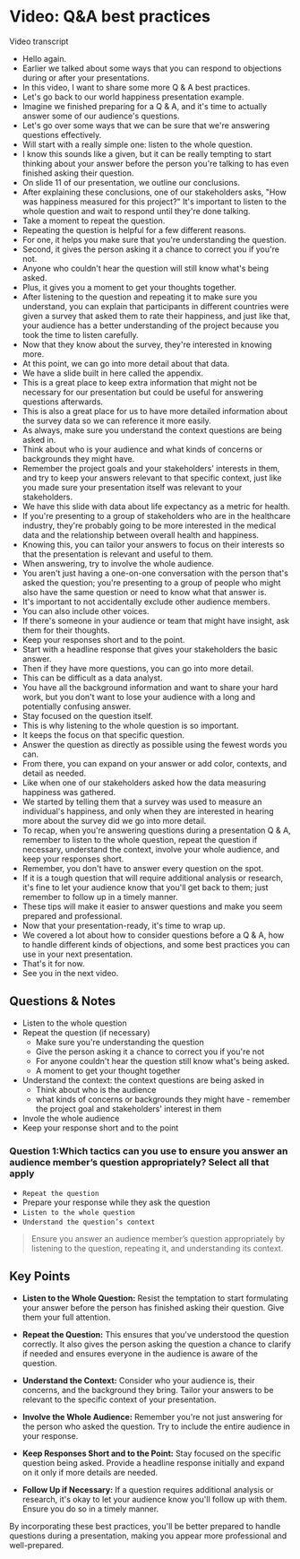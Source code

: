 # Video: Q&A best practices

Video transcript

- Hello again.
- Earlier we talked about some ways that you can respond to objections during or after your presentations.
- In this video, I want to share some more Q & A best practices.
- Let's go back to our world happiness presentation example.
- Imagine we finished preparing for a Q & A, and it's time to actually answer some of our audience's questions.
- Let's go over some ways that we can be sure that we're answering questions effectively.
- Will start with a really simple one: listen to the whole question.
- I know this sounds like a given, but it can be really tempting to start thinking about your answer before the person you're talking to has even finished asking their question.
- On slide 11 of our presentation, we outline our conclusions.
- After explaining these conclusions, one of our stakeholders asks, "How was happiness measured for this project?" It's important to listen to the whole question and wait to respond until they're done talking.
- Take a moment to repeat the question.
- Repeating the question is helpful for a few different reasons.
- For one, it helps you make sure that you're understanding the question.
- Second, it gives the person asking it a chance to correct you if you're not.
- Anyone who couldn't hear the question will still know what's being asked.
- Plus, it gives you a moment to get your thoughts together.
- After listening to the question and repeating it to make sure you understand, you can explain that participants in different countries were given a survey that asked them to rate their happiness, and just like that, your audience has a better understanding of the project because you took the time to listen carefully.
- Now that they know about the survey, they're interested in knowing more.
- At this point, we can go into more detail about that data.
- We have a slide built in here called the appendix.
- This is a great place to keep extra information that might not be necessary for our presentation but could be useful for answering questions afterwards.
- This is also a great place for us to have more detailed information about the survey data so we can reference it more easily.
- As always, make sure you understand the context questions are being asked in.
- Think about who is your audience and what kinds of concerns or backgrounds they might have.
- Remember the project goals and your stakeholders' interests in them, and try to keep your answers relevant to that specific context, just like you made sure your presentation itself was relevant to your stakeholders.
- We have this slide with data about life expectancy as a metric for health.
- If you're presenting to a group of stakeholders who are in the healthcare industry, they're probably going to be more interested in the medical data and the relationship between overall health and happiness.
- Knowing this, you can tailor your answers to focus on their interests so that the presentation is relevant and useful to them.
- When answering, try to involve the whole audience.
- You aren't just having a one-on-one conversation with the person that's asked the question; you're presenting to a group of people who might also have the same question or need to know what that answer is.
- It's important to not accidentally exclude other audience members.
- You can also include other voices.
- If there's someone in your audience or team that might have insight, ask them for their thoughts.
- Keep your responses short and to the point.
- Start with a headline response that gives your stakeholders the basic answer.
- Then if they have more questions, you can go into more detail.
- This can be difficult as a data analyst.
- You have all the background information and want to share your hard work, but you don't want to lose your audience with a long and potentially confusing answer.
- Stay focused on the question itself.
- This is why listening to the whole question is so important.
- It keeps the focus on that specific question.
- Answer the question as directly as possible using the fewest words you can.
- From there, you can expand on your answer or add color, contexts, and detail as needed.
- Like when one of our stakeholders asked how the data measuring happiness was gathered.
- We started by telling them that a survey was used to measure an individual's happiness, and only when they are interested in hearing more about the survey did we go into more detail.
- To recap, when you're answering questions during a presentation Q & A, remember to listen to the whole question, repeat the question if necessary, understand the context, involve your whole audience, and keep your responses short.
- Remember, you don't have to answer every question on the spot.
- If it is a tough question that will require additional analysis or research, it's fine to let your audience know that you'll get back to them; just remember to follow up in a timely manner.
- These tips will make it easier to answer questions and make you seem prepared and professional.
- Now that your presentation-ready, it's time to wrap up.
- We covered a lot about how to consider questions before a Q & A, how to handle different kinds of objections, and some best practices you can use in your next presentation.
- That's it for now.
- See you in the next video.

## Questions & Notes

- Listen to the whole question
- Repeat the question (if necessary)
  - Make sure you're understanding the question
  - Give the person asking it a chance to correct you if you're not
  - For anyone couldn't hear the question still know what's being asked.
  - A moment to get your thought together
- Understand the context: the context questions are being asked in
  - Think about who is the audience
  - what kinds of concerns or backgrounds they might have - remember the project goal and stakeholders' interest in them
- Invole the whole audience
- Keep your response short and to the point

### Question 1:Which tactics can you use to ensure you answer an audience member’s question appropriately? Select all that apply

- `Repeat the question`
- Prepare your response while they ask the question
- `Listen to the whole question`
- `Understand the question’s context`

> Ensure you answer an audience member’s question appropriately by listening to the question, repeating it, and understanding its context.

## Key Points

- **Listen to the Whole Question:** Resist the temptation to start formulating your answer before the person has finished asking their question. Give them your full attention.

- **Repeat the Question:** This ensures that you've understood the question correctly. It also gives the person asking the question a chance to clarify if needed and ensures everyone in the audience is aware of the question.

- **Understand the Context:** Consider who your audience is, their concerns, and the background they bring. Tailor your answers to be relevant to the specific context of your presentation.

- **Involve the Whole Audience:** Remember you're not just answering for the person who asked the question. Try to include the entire audience in your response.

- **Keep Responses Short and to the Point:** Stay focused on the specific question being asked. Provide a headline response initially and expand on it only if more details are needed.

- **Follow Up if Necessary:** If a question requires additional analysis or research, it's okay to let your audience know you'll follow up with them. Ensure you do so in a timely manner.

By incorporating these best practices, you'll be better prepared to handle questions during a presentation, making you appear more professional and well-prepared.
